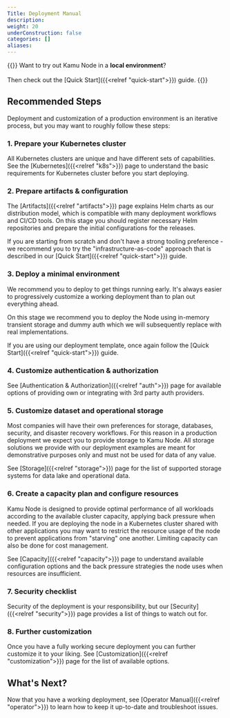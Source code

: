 ```yaml
---
Title: Deployment Manual
description:
weight: 20
underConstruction: false
categories: []
aliases:
---
```


{{<info>}}
Want to try out Kamu Node in a **local environment**?
<br/>
<br/>
Then check out the [Quick Start]({{<relref "quick-start">}}) guide.
{{</info>}}

## Recommended Steps
Deployment and customization of a production environment is an iterative process, but you may want to roughly follow these steps:

### 1. Prepare your Kubernetes cluster
All Kubernetes clusters are unique and have different sets of capabilities. See the [Kubernetes]({{<relref "k8s">}}) page to understand the basic requirements for Kubernetes cluster before you start deploying.


### 2. Prepare artifacts & configuration
The [Artifacts]({{<relref "artifacts">}}) page explains Helm charts as our distribution model, which is compatible with many deployment workflows and CI/CD tools. On this stage you should register necessary Helm repositories and prepare the initial configurations for the releases.

If you are starting from scratch and don't have a strong tooling preference - we recommend you to try the "infrastructure-as-code" approach that is described in our [Quick Start]({{<relref "quick-start">}}) guide.


### 3. Deploy a minimal environment
We recommend you to deploy to get things running early. It's always easier to progressively customize a working deployment than to plan out everything ahead.

On this stage we recommend you to deploy the Node using in-memory transient storage and dummy auth which we will subsequently replace with real implementations.

If you are using our deployment template, once again follow the [Quick Start]({{<relref "quick-start">}}) guide.


### 4. Customize authentication & authorization
See [Authentication & Authorization]({{<relref "auth">}}) page for available options of providing own or integrating with 3rd party auth providers.


### 5. Customize dataset and operational storage
Most companies will have their own preferences for storage, databases, security, and disaster recovery workflows. For this reason in a production deployment we expect you to provide storage to Kamu Node. All storage solutions we provide with our deployment examples are meant for demonstrative purposes only and must not be used for data of any value.

See [Storage]({{<relref "storage">}}) page for the list of supported storage systems for data lake and operational data.


### 6. Create a capacity plan and configure resources
Kamu Node is designed to provide optimal performance of all workloads according to the available cluster capacity, applying back pressure when needed. If you are deploying the node in a Kubernetes cluster shared with other applications you may want to restrict the resource usage of the node to prevent applications from "starving" one another. Limiting capacity can also be done for cost management.

See [Capacity]({{<relref "capacity">}}) page to understand available configuration options and the back pressure strategies the node uses when resources are insufficient.


### 7. Security checklist
Security of the deployment is your responsibility, but our [Security]({{<relref "security">}}) page provides a list of things to watch out for.


### 8. Further customization
Once you have a fully working secure deployment you can further customize it to your liking. See [Customization]({{<relref "customization">}}) page for the list of available options.

## What's Next?
Now that you have a working deployment, see [Operator Manual]({{<relref "operator">}}) to learn how to keep it up-to-date and troubleshoot issues.
